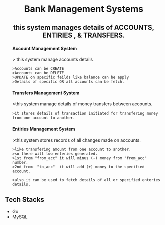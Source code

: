 <h1 align="center">Bank Management Systems</h1>

<h2 align="center"> <p>this system manages details of ACCOUNTS, ENTIRIES , & TRANSFERS.<br></p></h2>

<ul>
<h4>Account Management System</h4>
    > this system manage accounts details

    >Accounts can be CREATE
    >Accounts can be DELETE
    >UPDATE on specific feilds like balance can be apply
    >Details of specific OR all accounts can be fetch.


<h4>Transfers Management System</h4>
    >this system manage details of money transfers between accounts.
    
    >it stores details of transaction initiated for transfering money from one account to another.


<h4>Entiries Management System</h4>
    >this system stores records of all changes made on accounts.

    >like transfering amount from one account to another.
    >so there will two enteries generated.
    >1st from "from_acc" it will minus (-) money from "from_acc" number.
    >2nd from  "to_acc"  it will add (+) money to the specified account.

    >also it can be used to fetch details of all or specified enteries details.

</ul>
    


<h2 align="left">Tech Stacks</h2>

<ul>
    <li>Go</li>
    <li>MySQL</li>

</ul>



